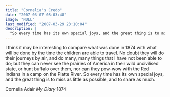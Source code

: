 ```yaml
---
title: "Cornelia's Credo"
date: "2007-03-07 08:03:48"
image: "NULL"
last_modified: "2007-03-29 23:10:04"
description: |
  "So every time has its own special joys, and the great thing is to miss as little as possible, and to share as much."
---
```


I think it may be interesting to compare what was done in 1874 with what will be done by the time the children are able to travel. No doubt they will do their journeys by air, and do many, many things that I have not been able to do; but they can never see the prairies of America in their wild uncivilised state, or hunt buffalo over them, nor can they pow-wow with the Red Indians in a camp on the Platte River. So every time has its own special joys, and the great thing is to miss as little as possible, and to share as much.

Cornelia Adair
<i>My Diary</i>
1874
